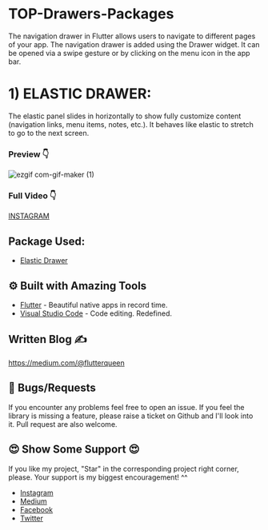 # TOP-Drawers-Packages

The navigation drawer in Flutter allows users to navigate to different pages of your app. The navigation drawer is added using the Drawer widget. It can be opened via a swipe gesture or by clicking on the menu icon in the app bar.

# 1) ELASTIC DRAWER: 
The elastic panel slides in horizontally to show fully customize content (navigation links, menu items, notes, etc.). It behaves like elastic to stretch to go to the next screen.


### Preview 👇

![ezgif com-gif-maker (1)](https://user-images.githubusercontent.com/107878396/189311115-a4948ec7-f07a-4a4f-b678-1936b7c4f6ae.gif)


### Full Video 👇

[INSTAGRAM](https://www.instagram.com/p/CiPYWjSo26N/)



## Package Used:
- [Elastic Drawer](https://pub.dev/packages/elastic_drawer)


## ⚙️ Built with Amazing Tools
- [Flutter](https://flutter.dev/) - Beautiful native apps in record time.
- [Visual Studio Code](https://code.visualstudio.com/) - Code editing. Redefined.


## Written Blog ✍

https://medium.com/@flutterqueen


## 🐛 Bugs/Requests
If you encounter any problems feel free to open an issue. If you feel the library is missing a feature, please raise a ticket on Github and I'll look into it. Pull request are also welcome.



## 😍	Show Some Support 😍

If you like my project, "Star" in the corresponding project right corner, please. Your support is my biggest encouragement! ^^

- [Instagram](https://www.instagram.com/_flutter.queen/)
- [Medium](https://medium.com/@flutterqueen)
- [Facebook](https://www.facebook.com/profile.php?id=100082330156711)
- [Twitter](https://twitter.com/Queen33322?t=7Zsa-nTHDQhdkRya_kz-7g&s=09)
